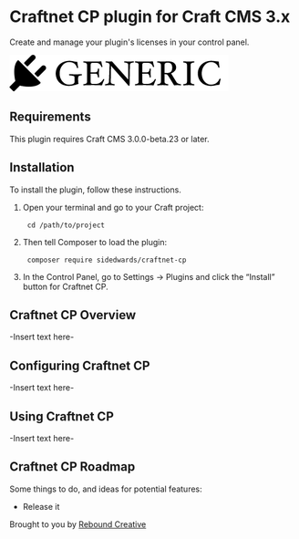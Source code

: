 # Craftnet CP plugin for Craft CMS 3.x

Create and manage your plugin's licenses in your control panel.

![Screenshot](resources/img/plugin-logo.png)

## Requirements

This plugin requires Craft CMS 3.0.0-beta.23 or later.

## Installation

To install the plugin, follow these instructions.

1. Open your terminal and go to your Craft project:

        cd /path/to/project

2. Then tell Composer to load the plugin:

        composer require sidedwards/craftnet-cp

3. In the Control Panel, go to Settings → Plugins and click the “Install” button for Craftnet CP.

## Craftnet CP Overview

-Insert text here-

## Configuring Craftnet CP

-Insert text here-

## Using Craftnet CP

-Insert text here-

## Craftnet CP Roadmap

Some things to do, and ideas for potential features:

* Release it

Brought to you by [Rebound Creative](https://reboundcreative.com)

